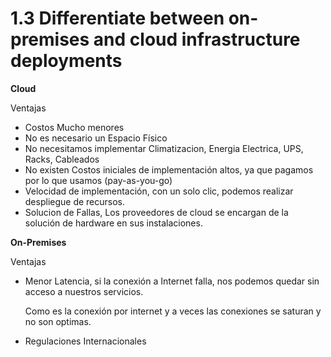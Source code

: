# 1.3 Differentiate between on-premises and cloud infrastructure deployments

**Cloud**

Ventajas

- Costos Mucho menores
- No es necesario un Espacio Físico
- No necesitamos implementar Climatizacion, Energia Electrica, UPS, Racks, Cableados
- No existen Costos iniciales de implementación altos, ya que pagamos por lo que usamos (pay-as-you-go)
- Velocidad de implementación, con un solo clic, podemos realizar despliegue de recursos.
- Solucion de Fallas, Los proveedores de cloud se encargan de la solución de hardware en sus instalaciones.

**On-Premises**

Ventajas

- Menor Latencia, si la conexión a Internet falla, nos podemos quedar sin acceso a nuestros servicios.
    
    Como es la conexión por internet y a veces las conexiones se saturan y no son optimas.
    
- Regulaciones Internacionales